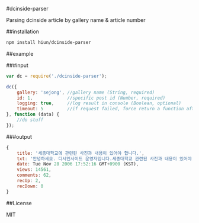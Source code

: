 #dcinside-parser

Parsing dcinside article by gallery name & article number

##installation

```bash
npm install hiun/dcinside-parser
```

##example

###input

```javascript
var dc = require('./dcinside-parser');

dc({
    gallery: 'sejong', //gallery name (String, required)
    id: 1,             //specific post id (Number, required)
    logging: true,     //log result in console (Boolean, optional)
    timeout: 5         //if request failed, force return a function after X second (Number, optional)
}, function (data) {
    //do stuff
});
```

###output
```javascript
{ 
    title: '세종대학교에 관련된 사진과 내용이 있어야 합니다.',
    txt: '안녕하세요. 디시인사이드 운영자입니다.세종대학교 관련된 사진과 내용이 있어야 합니다. 비방, 욕설, 음란물 등록 시 삭제 및 차단 조치가 되고 민, 형사상의 불이익을 받으실 수 있습니다. 기타 자세한 사항은 갤러리 상단의 갤러리 이용안내를 참고해 주시기 바랍니다.감사합니다.',
    date: Tue Nov 28 2006 17:52:16 GMT+0900 (KST),
    views: 14561,
    comments: 62,
    recUp: 2,
    recDown: 0 
}
```

##License

MIT